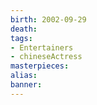 ```yaml
---
birth: 2002-09-29
death:
tags: 
- Entertainers
- chineseActress
masterpieces:
alias:
banner:
---
```

